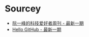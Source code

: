 # Sourcey

- [阮一峰的科技爱好者周刊 - 最新一期](./ruanyf-weekly/issue-239.md)
- [Hello GitHub - 最新一期](./hello-github/HelloGitHub81.md)
